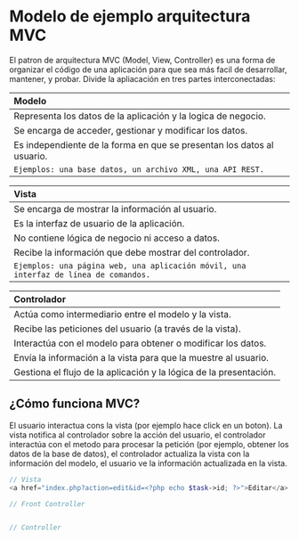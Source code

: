# Modelo de ejemplo arquitectura MVC

El patron de arquitectura MVC (Model, View, Controller) es una forma de organizar el código de una aplicación para que sea más facil de desarrollar, mantener, y probar. Divide la apliacación en tres partes interconectadas:

| Modelo                                                                 |
| :--------------------------------------------------------------------- |
| Representa los datos de la aplicación y la logica de negocio.          |
| Se encarga de acceder, gestionar y modificar los datos.                |
| Es independiente de la forma en que se presentan los datos al usuario. |
| `Ejemplos: una base datos, un archivo XML, una API REST.`              |

| Vista                                                                                |
| :----------------------------------------------------------------------------------- |
| Se encarga de mostrar la información al usuario.                                     |
| Es la interfaz de usuario de la aplicación.                                          |
| No contiene lógica de negocio ni acceso a datos.                                     |
| Recibe la información que debe mostrar del controlador.                              |
| `Ejemplos: una página web, una aplicación móvil, una interfaz de línea de comandos.` |

| Controlador                                                        |
| :----------------------------------------------------------------- |
| Actúa como intermediario entre el modelo y la vista.               |
| Recibe las peticiones del usuario (a través de la vista).          |
| Interactúa con el modelo para obtener o modificar los datos.       |
| Envía la información a la vista para que la muestre al usuario.    |
| Gestiona el flujo de la aplicación y la lógica de la presentación. |

## ¿Cómo funciona MVC?

El usuario interactua cons la vista (por ejemplo hace click en un boton). La vista notifica al
controlador sobre la acción del usuario, el controlador interactúa con el metodo para procesar
la petición (por ejemplo, obtener los datos de la base de datos), el controlador actualiza la
vista con la información del modelo, el usuario ve la información actualizada en la vista.


```php
// Vista
<a href="index.php?action=edit&id=<?php echo $task->id; ?>">Editar</a> // <--- clicl button

// Front Controller


// Controller


```